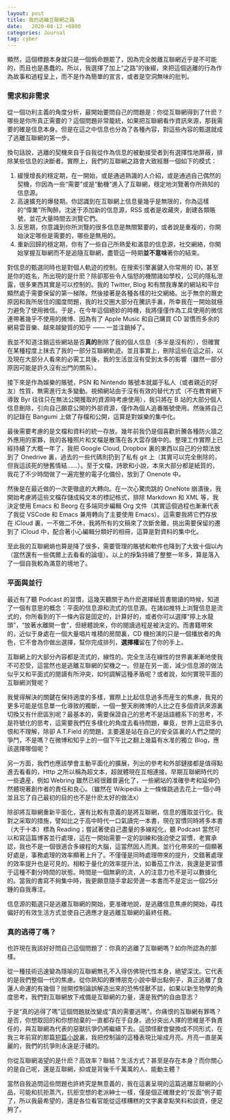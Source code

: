```yaml
---
layout: post
title: 我的逃離互聯網之路
date:   2020-08-12 +0800
categories: Journal
tag: cyber
---
```


顯然，這個標題本身就只是一個僞命題罷了，因為完全脫離互聯網近乎是不可能的，而且也是愚蠢的。所以，我選擇了加上“之路”的後綴，來把這個逃離的行為作為故事和過程呈上，而不是作為簡單的宣言，或者是空洞無味的批判。

### 需求和非需求

從一個功利主義的角度分析，最開始要問自己的問題是：你從互聯網得到了什麽？哪些是你所真正需要的？這個問題非常籠統，如果把互聯網看作資訊來源，那我需要的確是信息本身。但是在這之中信息也分為了各種內容，對這些內容的甄選就成了逃離互聯網的第一步。

換句話說，逃離的契機來自于自我從作為信息的被動接受者到有選擇性地屏蔽，排除某些信息的決斷者。實際上，我們的互聯網之路會大致經曆一個如下的模式：
1. 緩慢增長的穩定期，在一開始，或是通過熟識的人介紹，或是通過自己偶然的契機，你因為一些“需要”或是“動機”進入了互聯網，穩定地浏覽著你所熟知的信息源。
2. 高速擴充的爆發期。你認識到在互聯網上信息量幾乎是無限的，你為這樣的“偉業”所陶醉。沈迷于添加新的信息源，RSS 或者是收藏夾，創建各類賬號，並花大量時間去浏覽它們。
3. 反思期，你意識到你所浏覽的很多信息是無關緊要的，或者說是重複的，你開始決定哪些是需要的，哪些是無用的。
4. 重新回歸的穩定期，你有了一些自己所熱愛和滿意的信息源，社交網絡，你開始掌握互聯網而不是追隨互聯網，盡管這一時期**並不意味**著你的結束。

對信息的甄選同時也是對個人軌迹的控制。在搜索引擎裏鍵入你常用的 ID，甚至是你的姓名，所出現的是什麽？除卻那些令人惱怒的機關諸如學校，公司的隱私泄露，很多東西其實是可以控制的。我的 Twitter, Blog 和有關我專業的網站和平台顯然處于需要保留的第一梯隊。然後接著是各種各樣的社交網絡。出于無奈的曆史原因和我所居住的國度問題，我的社交圈大部分在騰訊手裏，所幸我在一開始就極力避免了使用微信。于是，在今年這個絕妙的時機，我將僅僅作為工具使用的微信連帶著幾乎不使用的微博、因為有了 Apple Music 和自己購買 CD 習慣而多余的網易雲音樂、越來越變質的知乎 —— 一並注銷掉了。

我並不知道注銷這些網站是否**真的**刪除了我的個人信息（多半是沒有的），但確實在某種程度上抹去了我的一部分互聯網軌迹。並且事實上，刪除這些在這之前，以及現在大部分人看來的必需工具後，我的生活並沒有受到太多的影響（雖然一部分原因可能是許久沒有出門的關系）。

接下來是作為娛樂的賬號，PSN 和 Nintendo 賬號本就屬于私人（或者親近的好友）性質，無需進行太多變動。視頻網站由于沒有有效的替代方式（不在教育網下導致 Byr 往往只在無法公開獲取的資源時考慮使用），我只將在 B 站的大部分個人信息刪除，引向自己願意公開的外部資源，僅作為個人追番賬號使用。然後將自己的記錄在 Bangumi 上做了存檔和公開，這算是對娛樂的集中化。

最後需要考慮的是文檔和資料的統一存放。幾年前我仍是個喜歡折騰各種防火牆之外應用的家夥，我的各種照片和文檔是散落在各大雲存儲中的。整理工作實際上已經持續了大概一年了，我把 Google Cloud, Dropbox 裏的東西以自己的分類法放到了 Onedrive 裏，過去的一些代碼則扔到了私有 git 上（其實可以完全刪除的，但我這該死的戀舊情結……）。至于文檔，詩歌和小說，本來大部分都是紙質的，我花了不少時間做了一遍完整的電子化備份，放到了 Onenote 中。

然後是在最近做的一次更徹底的大轉向。在一次心驚肉跳的 OneNote 崩潰後，我開始考慮將這些文檔存儲成純文本的標記格式，排除 Markdown 和 XML 等，我決定使用 Emacs 和 Beorg 在多端同步編輯 Org 文件（其實這個過程也漸漸代表了我從 VSCode 和 Emacs 兼用轉向了主要使用 Emacs）。這需要我將它們存放在 iCloud 裏，一不做二不休，我將所有的文稿來了次斷舍離，挑出需要保留的遷到了 iCloud 中，配合著小心編輯分類好的相冊，這算是對資料的集中化。

至此我的互聯網熵也算是降了很多，需要管理的賬號和軟件也降到了大致十個以內（當然還有一些偶爾上去看看的論壇）。以上的掙紮持續了整整一年多，算是落入了一個自我較為滿意的境地了。

### 平面與並行

最近有了聽 Podcast 的習慣，這幾天聽關于為什麽選擇紙質書閱讀的時候，知道了一個有意思的概念：平面的信息源和流式的信息源。在諸如推特上浏覽信息是流式的，你所看到的下一條內容是固定的，計算好的，或者你可以選擇“擰上水龍頭”，“放著水離開一會”，但總體說來，你的閱讀過程是被決定的。而書籍帶來的，近似于身處在一個大量唱片堆積的房間裏，CD 機扮演的只是一個播放者的角色，它不會為你做出選擇，幫你完成排列，**選擇權**留在了你的手上。

互聯網上的大部分內容都是流式的，線性的。完全生活在線性的世界裏漸漸地使我不可忍受，這當然也是逃離互聯網的契機之一。但是在另一面，減少信息源的做法似乎又和平面式的閱讀有所沖突，如何調解這種矛盾呢？或者說，如何實現平面的互聯網浏覽呢？

我覺得解決的關鍵在保持適度的多樣，實際上比起信息過多而産生的焦慮，我見的更多可能是信息單一化導致的獨斷，一個一整天刷微博的人比之在多個資訊來源裏切換又有什麽區別呢？最基本的，需要保證自己的思考不是話語體系下的思考，不是符號化的思考，這需要我們在多樣化的角度去看待問題，畢竟，世界上這麽多仇恨和不理解，除卻 A.T.Field 的問題，主要還是站在自己的安全區裏的人們之間的爭鬥，不是嗎？在微博和知乎上的一個下午比之翻上幾篇有水准的獨立 Blog，應該選擇哪個呢？

另一方面，我們也應該學會主動平面化的擴展，列出的參考和外部鏈接都是值得點進去看看的，Http 之所以稱為超文本，超就體現在互相連接。早期互聯網時代的一些遺産，例如 Webring 雖然已經很難普遍化了，一些網站的准確參考和延伸仍然體現著創作者的責任和良心。（雖然在 Wikipedia 上一條條跳過去花上一個小時並且忘了自己最初的目的也不是什麽太好的做法x）

除卻將互聯網重新平面化，還有比較有意義的是將互聯網，信息的獲取並行化。我對之采取的措施，譬如比之于高中時代一口氣讀完一本書，現在習慣同時將多本書（大于十本）標為 Reading；嘗試著使自己盡量的多線程化，聽 Podcast 當然可以和寫這篇博客並行處理，這在一開始需要一定的訓練和強迫使之習慣，老實承認，我也不是一個很適合多線程的大腦，這當然因人而異。並行化帶來的一個顯著好處是，事務處理的效率顯著上升了。不僅僅是同時處理帶來的提升，交錯著處理的效率提升也是可見的。相較于量化的效率提升法，如番茄工作法，我還是更習慣于這種不劃分時間的狀態。時間是一個無窮的流，人的注意力也不是可以數據化的。當我的書寫不夠集中時，我更願意隨手拿起旁邊一本書而不是定出一個25分鍾的自我專注。

信息源的甄選只是逃離互聯網的開始，更准確地說，是逃離信息焦慮的開始，尋找偏好的有效生活方式並使自己適應才是逃離互聯網的最終任務。

### 真的逃得了嗎？

也許現在我該好好問自己這個問題了：你真的逃離了互聯網嗎？如你所認為的那樣。

從一種技術迅速變為隱喻的互聯網無孔不入得仿佛現代性本身，絕望深沈。它代表的是我們整個一代的焦慮。從你熟知的賽博朋克小說中舉出點例子，真正逃離了食蓮人命運的有幾個？抛開控制論誤解造出來的恐怖怪獸不談，如果以新生物學的角度思考，我們對互聯網放下戒備是互聯網的力量，還是我們的自由意志？

于是“真的逃得了嗎”這個問題就改變成“真的需要逃嗎”。你痛恨的互聯網有罪嗎？是否，你想取回的和你想抛棄的一直都存在于自身。過分突出人擇的思維是不負責任的，與互聯網為代表的惡獸抗爭仍將繼續下去。這頭怪獸會變換成不同形式，在我三年前寫的那篇[短篇小說][1]裏，我把控制論的這種表現比喻成月亮。月亮一直是美麗的，我們的抗爭則永遠是汙穢的。

你從互聯網渴望的是什麽？高效率？聯結？生活方式？甚至是存在本身？而你關心的是自己呢，還是互聯網，抑或是背後千千萬萬的人、能動主體？

當然自我追問這些問題也許終究是無意義的，我在這裏呈現的這篇逃離互聯網的小品，可能和抗拒蒸汽，抗拒空想的老派紳士一樣，僅是個正確曆史的“反面”例子罷了，所以我最希望的，還是各位看官能從這樣糟糕的文字裏拿點笑料和談資，便足夠了。

[1]:	https://yuki.systems/essay/2017/03/11/cyber-utopia.html